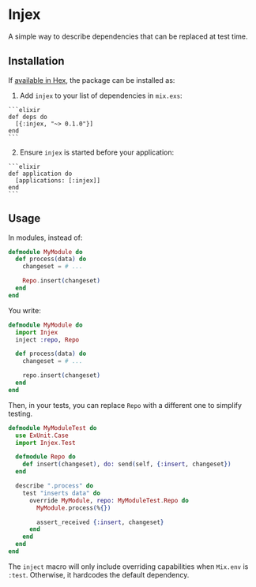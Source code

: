 # Injex

A simple way to describe dependencies that can be replaced at test time.

## Installation

If [available in Hex](https://hex.pm/docs/publish), the package can be installed as:

  1. Add `injex` to your list of dependencies in `mix.exs`:

    ```elixir
    def deps do
      [{:injex, "~> 0.1.0"}]
    end
    ```

  2. Ensure `injex` is started before your application:

    ```elixir
    def application do
      [applications: [:injex]]
    end
    ```

## Usage

In modules, instead of:

```elixir
defmodule MyModule do
  def process(data) do
    changeset = # ...

    Repo.insert(changeset)
  end
end
```

You write:

```elixir
defmodule MyModule do
  import Injex
  inject :repo, Repo

  def process(data) do
    changeset = # ...

    repo.insert(changeset)
  end
end
```

Then, in your tests, you can replace `Repo` with a different one to simplify testing.

```elixir
defmodule MyModuleTest do
  use ExUnit.Case
  import Injex.Test

  defmodule Repo do
    def insert(changeset), do: send(self, {:insert, changeset})
  end

  describe ".process" do
    test "inserts data" do
      override MyModule, repo: MyModuleTest.Repo do
        MyModule.process(%{})

        assert_received {:insert, changeset}
      end
    end
  end
end
```

The `inject` macro will only include overriding capabilities when `Mix.env` is `:test`. Otherwise, it hardcodes the default dependency.
